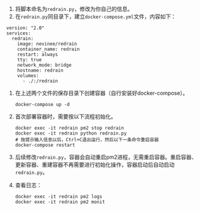 1. 将脚本命名为`redrain.py`，修改为你自己的信息。
2. 在`redrain.py`同目录下，建立`docker-compose.yml`文件，内容如下：

```
version: "2.0"
services:
  redrain:
    image: nevinee/redrain
    container_name: redrain
    restart: always
    tty: true
    network_mode: bridge
    hostname: redrain
    volumes:
      - ./:/redrain
```

1. 在上述两个文件的保存目录下创建容器（自行安装好docker-compose）。

   ```
   docker-compose up -d
   ```

2. 首次部署容器时，需要按以下流程初始化。

   ```
   docker exec -it redrain pm2 stop redrain
   docker exec -it redrain python redrain.py
   # 按提示输入信息以后，Ctrl+C退出运行，然后以下一条命令重启容器
   docker-compose restart
   ```

3. 后续修改`redrain.py`，容器会自动重启pm2进程，无需重启容器。重启容器、更新容器、重建容器不再需要进行初始化操作，容器启动后自动启动`redrain.py`。

4. 查看日志：

   ```
   docker exec -it redrain pm2 logs
   docker exec -it redrain pm2 monit
   ```